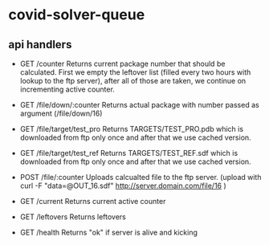 # covid-solver-queue
## api handlers
- GET /counter 
  Returns current package number that should be calculated. First we empty the leftover list (filled every two hours with lookup to the ftp server), after all of those are taken, we continue on incrementing active counter.
  
- GET /file/down/:counter 
  Returns actual package with number passed as argument (/file/down/16)

- GET /file/target/test_pro
  Returns TARGETS/TEST_PRO.pdb which is downloaded from ftp only once and after that we use cached version.
  
- GET /file/target/test_ref
  Returns TARGETS/TEST_REF.sdf which is downloaded from ftp only once and after that we use cached version.
  
- POST /file/:counter
  Uploads calcualted file to the ftp server. (upload with curl -F "data=@OUT_16.sdf" http://server.domain.com/file/16 )
  
- GET /current
  Returns current active counter
  
- GET /leftovers
  Returns leftovers
  
- GET /health
  Returns "ok" if server is alive and kicking
